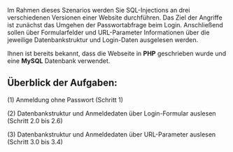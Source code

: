 Im Rahmen dieses Szenarios werden Sie SQL-Injections an drei verschiedenen Versionen einer Website durchführen.
Das Ziel der Angriffe ist zunächst das Umgehen der Passwortabfrage beim Login. 
Anschließend sollen über Formularfelder und URL-Parameter Informationen über die jeweilige Datenbankstruktur
und Login-Daten ausgelesen werden.

Ihnen ist bereits bekannt, dass die Webseite in <strong>PHP</strong> geschrieben wurde
und eine <strong>MySQL</strong> Datenbank verwendet.

## Überblick der Aufgaben:

(1) Anmeldung ohne Passwort (Schritt 1)

(2) Datenbankstruktur und Anmeldedaten über Login-Formular auslesen (Schritt 2.0 bis 2.6)

(3) Datenbankstruktur und Anmeldedaten über URL-Parameter auslesen (Schritt 3.0 bis 3.4)
